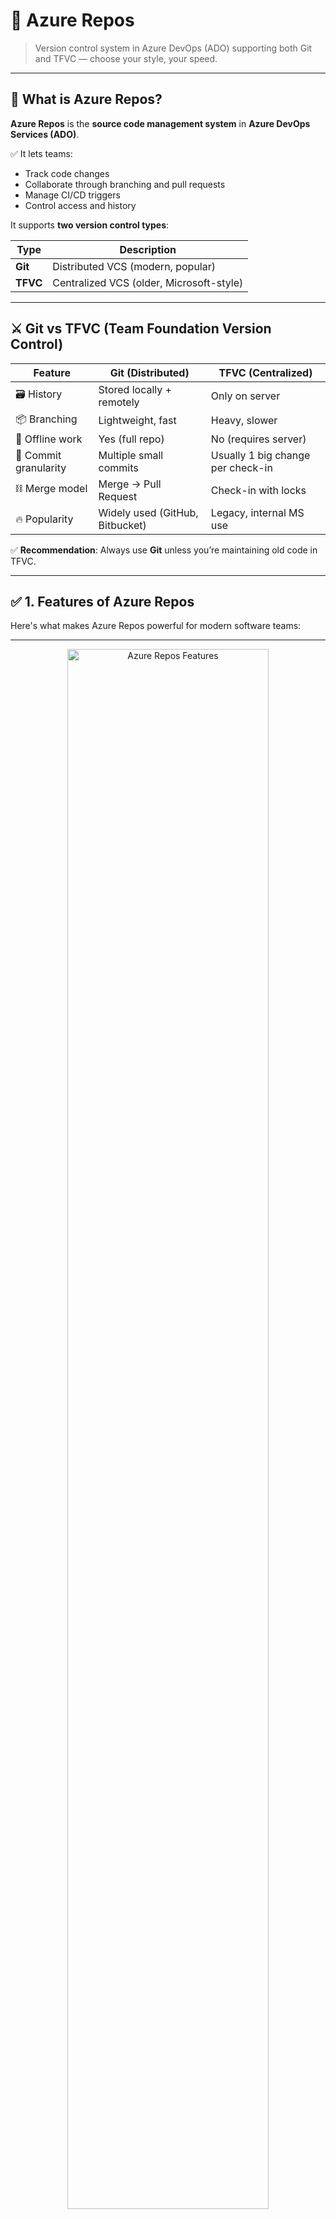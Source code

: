 # 📁 Azure Repos

> Version control system in Azure DevOps (ADO) supporting both Git and TFVC — choose your style, your speed.

---

## 🧭 What is Azure Repos?

**Azure Repos** is the **source code management system** in **Azure DevOps Services (ADO)**.

✅ It lets teams:

- Track code changes
- Collaborate through branching and pull requests
- Manage CI/CD triggers
- Control access and history

It supports **two version control types**:

| Type     | Description                              |
| -------- | ---------------------------------------- |
| **Git**  | Distributed VCS (modern, popular)        |
| **TFVC** | Centralized VCS (older, Microsoft-style) |

---

## ⚔️ Git vs TFVC (Team Foundation Version Control)

| Feature               | **Git (Distributed)**           | **TFVC (Centralized)**            |
| --------------------- | ------------------------------- | --------------------------------- |
| 🗃️ History            | Stored locally + remotely       | Only on server                    |
| 📦 Branching          | Lightweight, fast               | Heavy, slower                     |
| 🧪 Offline work       | Yes (full repo)                 | No (requires server)              |
| 🧠 Commit granularity | Multiple small commits          | Usually 1 big change per check-in |
| ⛓️ Merge model        | Merge → Pull Request            | Check-in with locks               |
| 🔥 Popularity         | Widely used (GitHub, Bitbucket) | Legacy, internal MS use           |

✅ **Recommendation**: Always use **Git** unless you’re maintaining old code in TFVC.

---

## ✅ 1. Features of Azure Repos

Here's what makes Azure Repos powerful for modern software teams:

---

<div align="center">
  <img src="images/az-repo-features.png" alt="Azure Repos Features" style="width: 80%; border-radius: 10px;">
</div>

---

### ✨ 1.1 Started with Enterprise

- Built natively into Azure DevOps (ADO) for **large orgs and regulated teams**
- Enterprise-grade security, compliance, and audit logging out-of-the-box

### 🌐 1.2 Git and TFVC Source Control

- Supports both:

  - 🧠 **Git**: distributed version control (recommended)
  - 🏢 **TFVC**: Team Foundation Version Control (centralized, legacy)

### 🔗 1.3 Integrated with Azure DevOps Services

- Full integration with:

  - ✅ Boards (work items, linking PRs to tasks)
  - ✅ Pipelines (CI/CD triggers)
  - ✅ Artifacts (dependencies)
  - ✅ Test Plans and Dashboards

### 🤝 1.4 Collaborative Source Control

- Advanced code collaboration:

  - Pull Requests with required reviewers
  - Built-in policies and auto-merge
  - Threaded comments, code suggestions
  - Merge conflict resolution in-browser

### 💾 1.5 Supports Large Files (Git LFS)

- Integrates with **Git LFS** for tracking large binaries (media, datasets, CAD files)

### 📂 1.6 Project-Scoped Repos

- Every **project** in Azure DevOps can have **multiple Git repos**
- Easy to separate services (e.g., `store-ui`, `store-api`) within one project

## 🏗️ 2. Azure Repos Architecture

Azure Repos is part of the Azure DevOps hierarchy:

```ini
Azure DevOps
└── Organization: Aus-E-Mart
    ├── Project: Stores
    │   ├── Repo: store-web-ui
    │   └── Repo: store-web-api
    └── Project: Public
        └── Repo: pub-store-api
```

---

<div align="center">
  <img src="images/az-repo-architecture.png" alt="Azure Repos Architecture" style="width: 80%; border-radius: 10px;">
</div>

---

### 🏢 2.1 Organization

- Top-level container
- Managed under **Microsoft Entra ID (Azure AD)** for identity
- Controls **billing, users, licensing**

Example: `https://dev.azure.com/aus-e-mart`

---

### 📂 2.2 Project

Each **Organization** can contain multiple **Projects**.

- Represents a software system or business unit
- Has:

  - Azure Repos
  - Boards
  - Pipelines
  - Artifacts

Project examples: `Stores`, `Public`

---

### 📁 2.3 Repository (Repo)

Inside a project, you can have one or more **Git repositories**:

- Each repo:

  - Has branches, history, commits, tags
  - Supports pull requests and Git LFS

- You clone/push via HTTPS or SSH:

```ini
HTTPS: https://dev.azure.com/org/project/_git/repo
SSH:   git@ssh.dev.azure.com:v3/org/project/repo
```

🔧 You choose the protocol that fits your auth setup.

---

### ⚙️ 2.4 Git Protocols in Azure Repos

| Protocol  | URL Example                                | Auth Supported  |
| --------- | ------------------------------------------ | --------------- |
| **HTTPS** | `https://dev.azure.com/org/proj/_git/repo` | PAT, OAuth, GCM |
| **SSH**   | `git@ssh.dev.azure.com:v3/org/proj/repo`   | SSH Keys        |

---

## 🔐 3. Access Control in Azure Repos

Azure DevOps uses **RBAC (Role-Based Access Control)** + **Microsoft Entra ID (Azure AD)** identities.

---

<div align="center">
  <img src="images/az-repo-access-control.png" alt="Azure Repo Access Control" style="width: 80%; border-radius: 10px;">
</div>

---

### 👥 3.1 Identity Sources

- **Microsoft Entra ID (Azure AD)**:

  - Users (Rick, Summer)
  - Groups (Developers, Admins)

- **Access Tokens** (for automation)

---

### 🔐 3.2 Authentication Methods

| Method                             | Use Case                             | Login Style            |
| ---------------------------------- | ------------------------------------ | ---------------------- |
| **🔒 OAuth**                       | Devs with Microsoft login (SSO, MFA) | Browser + GCM          |
| **🧾 PAT (Personal Access Token)** | CLI, automation                      | Token used as password |
| **🔑 SSH Key**                     | Secure Git access via SSH            | No password prompts    |
| **🤖 Service Principals**          | App-to-repo automation               | Used in Pipelines      |

---

### 🔑 3.3 Permissions Model

| Scope            | Description                                              |
| ---------------- | -------------------------------------------------------- |
| **Organization** | Admins can control users, billing, policies              |
| **Project**      | Control contributor access, boards, pipelines            |
| **Repo**         | Grant granular Git rights (read, contribute, force-push) |

---

### 🛂 3.4 Repo-Level Permissions

| Permission             | Purpose                        |
| ---------------------- | ------------------------------ |
| **Read**               | View code, branches            |
| **Contribute**         | Push commits                   |
| **Force Push**         | Overwrite history              |
| **Create Branch/Tag**  | Add refs                       |
| **Manage Permissions** | Set others’ access             |
| **Bypass PR policies** | Merge without PRs (dangerous!) |

---

### 🧰 3.5 Assigning Permissions

- Go to: `Project Settings → Repos → Security`
- Assign users or groups to roles like:

  - **Project Administrators**
  - **Contributors**
  - **Readers**
  - Or create custom security roles

---

### 🧠 Visual Recap: Access Flow

📸 From your diagram:

```text
Azure AD Users:
- Rick → SSH Auth
- Summer → PAT Auth
↓
Permissions via Project Security Group
↓
Access Git Repos (store-web-ui, store-web-api)
```

---

## ✅ Summary

| Layer                | Key Points                                             |
| -------------------- | ------------------------------------------------------ |
| **Azure Repos**      | Git-based source control inside Azure DevOps           |
| **Features**         | Git+TFVC, PRs, Git LFS, enterprise-grade integration   |
| **Architecture**     | Org → Project → Repos, scoped and manageable           |
| **Access Control**   | RBAC with Entra ID, PATs, OAuth, SSH, service accounts |
| **Protocol Support** | HTTPS (GCM, PAT), SSH (SSH Keys)                       |
